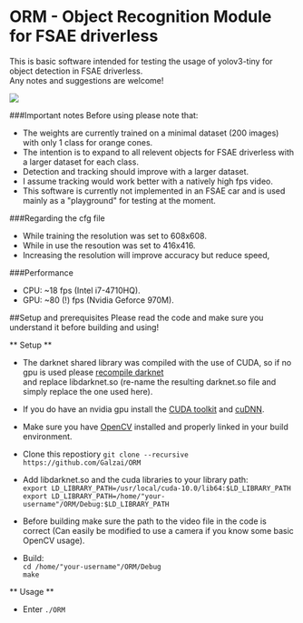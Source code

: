 # ORM - Object Recognition Module for FSAE driverless  
This is basic software intended for testing the usage of yolov3-tiny for object detection in FSAE driverless.  
Any notes and suggestions are welcome!

[![](http://img.youtube.com/vi/_1xGcDi-pW8/0.jpg)](http://www.youtube.com/watch?v=_1xGcDi-pW8 "Yolov3-tiny cone test")

###Important notes
Before using please note that:
- The weights are currently trained on a minimal dataset (200 images) with only 1 class for orange cones.  
- The intention is to expand to all relevent objects for FSAE driverless with a larger dataset for each class.  
- Detection and tracking should improve with a larger dataset.  
- I assume tracking would work better with a natively high fps video.
- This software is currently not implemented in an FSAE car and is used mainly as a "playground" for testing at the moment. 

###Regarding the cfg file
- While training the resolution was set to 608x608.
- While in use the resoution was set to 416x416.
- Increasing the resolution will improve accuracy but reduce speed,

###Performance
- CPU: ~18 fps (Intel i7-4710HQ).
- GPU: ~80 (!) fps (Nvidia Geforce 970M).

##Setup and prerequisites
Please read the code and make sure you understand it before building and using!

** Setup **
- The darknet shared library was compiled with the use of CUDA, so if no gpu is used please [recompile darknet](https://github.com/AlexeyAB/darknet#how-to-compile-on-linux)  
and replace libdarknet.so (re-name the resulting darknet.so file and simply replace the one used here).

- If you do have an nvidia gpu install the [CUDA toolkit](https://developer.nvidia.com/cuda-downloads) and [cuDNN](https://developer.nvidia.com/cudnn).

- Make sure you have [OpenCV](https://docs.opencv.org/master/df/d65/tutorial_table_of_content_introduction.html) installed and properly linked in your build environment.

- Clone this repostiory `git clone --recursive https://github.com/Galzai/ORM`
- Add libdarknet.so and the cuda libraries to your library path:  
 `export LD_LIBRARY_PATH=/usr/local/cuda-10.0/lib64:$LD_LIBRARY_PATH`  
 `export LD_LIBRARY_PATH=/home/"your-username"/ORM/Debug:$LD_LIBRARY_PATH `
- Before building make sure the path to the video file in the code is correct (Can easily be modified to use a camera if you know some basic OpenCV usage).  
- Build:  
`cd /home/"your-username"/ORM/Debug`   
`make`

** Usage **

- Enter `./ORM`



